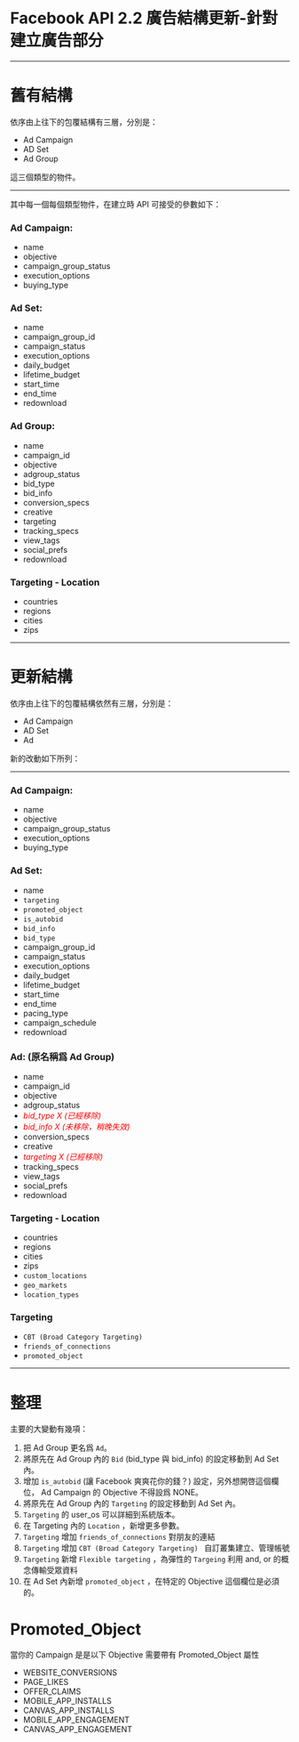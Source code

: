 # Facebook API 2.2 廣告結構更新-針對建立廣告部分

--------
# 舊有結構

依序由上往下的包覆結構有三層，分別是：

* Ad Campaign
* AD Set
* Ad Group

這三個類型的物件。

--------

其中每一個每個類型物件，在建立時 API 可接受的參數如下：

### Ad Campaign:

- name
- objective
- campaign_group_status
- execution_options
- buying_type
		
### Ad Set:

- name
- campaign_group_id
- campaign_status
- execution_options
- daily_budget
- lifetime_budget
- start_time
- end_time
- redownload
		
### Ad Group:

- name
- campaign_id
- objective
- adgroup_status
- bid_type
- bid_info
- conversion_specs
- creative
- targeting
- tracking_specs
- view_tags
- social_prefs
- redownload

### Targeting - Location

- countries
- regions
- cities
- zips

--------
# 更新結構

依序由上往下的包覆結構依然有三層，分別是：

* Ad Campaign
* AD Set
* Ad

新的改動如下所列：

--------

### Ad Campaign:

- name
- objective
- campaign_group_status
- execution_options
- buying_type
		
### Ad Set:

- name
- `targeting`
- `promoted_object` 
- `is_autobid`
- `bid_info`
- `bid_type`
- campaign_group_id
- campaign_status
- execution_options
- daily_budget
- lifetime_budget
- start_time
- end_time
- pacing_type
- campaign_schedule
- redownload
		
### Ad: (原名稱爲 Ad Group)

- name
- campaign_id
- objective
- adgroup_status
- <font color="red">*bid_type X (已經移除)*</font>
- <font color="red">*bid_info X (未移除，稍晚失效)*</font>
- conversion_specs
- creative
- <font color="red">*targeting X (已經移除)*</font>
- tracking_specs
- view_tags
- social_prefs
- redownload

### Targeting - Location

- countries
- regions
- cities
- zips
- `custom_locations`
- `geo_markets`
- `location_types`

### Targeting
- `CBT (Broad Category Targeting)`
- `friends_of_connections`
- `promoted_object`

--------

# 整理

主要的大變動有幾項：

1. 把 Ad Group 更名爲 `Ad`。
2. 將原先在 Ad Group 內的 `Bid` (bid_type 與 bid_info) 的設定移動到 Ad Set 內。
3. 增加 `is_autobid` (讓 Facebook 爽爽花你的錢？) 設定，另外想開啓這個欄位， Ad Campaign 的 Objective 不得設爲 NONE。
4. 將原先在 Ad Group 內的 `Targeting` 的設定移動到 Ad Set 內。
5. `Targeting` 的 user_os 可以詳細到系統版本。
6. 在 Targeting 內的 `Location` ，新增更多參數。
7. `Targeting` 增加 `friends_of_connections` 對朋友的連結
8. `Targeting` 增加 `CBT (Broad Category Targeting) ` 自訂叢集建立、管理帳號
9. `Targeting` 新增 `Flexible targeting` ，為彈性的 `Targeing` 利用 and, or 的概念傳輸受眾資料
10. 在 Ad Set 內新增 `promoted_object` ，在特定的 Objective 這個欄位是必須的。


# Promoted_Object

當你的 Campaign 是是以下 Objective 需要帶有 Promoted_Object 屬性

- WEBSITE_CONVERSIONS
- PAGE_LIKES
- OFFER_CLAIMS
- MOBILE_APP_INSTALLS
- CANVAS_APP_INSTALLS
- MOBILE_APP_ENGAGEMENT
- CANVAS_APP_ENGAGEMENT

